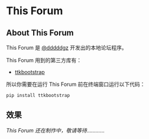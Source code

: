 # This Forum

## About This Forum

This Forum 是 [@dddddgz](https://github.com/dddddgz) <!--和 [@liuhongrun2022](https://github.com/liuhongrun2022) 合作-->开发出的本地论坛程序。

This Forum 用到的第三方库有：

- [ttkbootstrap](https://ttkbootstrap.readthedocs.io/en/latest/zh)

所以你需要在运行 This Forum 前在终端窗口运行以下代码：

```
pip install ttkbootstrap
```

## 效果

*This Forum 还在制作中，敬请等待…………*
